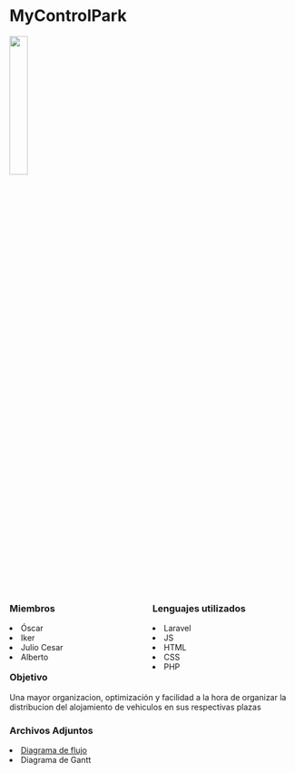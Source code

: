 <h1>MyControlPark</h1>
<img src="https://cdn.discordapp.com/attachments/1232377425753538630/1232385869181223054/logo.png?ex=663b1087&is=6639bf07&hm=5fb3b6108dd39195dfeacde3e65d98b614a01749bd7baf81cd6a62ac5909b1ed&" style="width: 25%;">
<div style="width: 100%;">
    <div style="width: 50%; float: left;">
        <h3>Miembros</h3>
        <li>Óscar</li>
        <li>Iker</li>
        <li>Julio Cesar</li>
        <li>Alberto</li>
    </div>
    <div style="width: 50%; float: left;">
        <h3>Lenguajes utilizados</h3>
            <li>Laravel</li>
            <li>JS</li>
            <li>HTML</li>
            <li>CSS</li>
            <li>PHP</li>
    </div>
</div>
<div>
    <h3>Objetivo</h3>
    <p>Una mayor organizacion, optimización y facilidad a la hora de organizar la distribucion del alojamiento de vehiculos en sus respectivas plazas</p>
</div>
<div>
    <h3>Archivos Adjuntos</h3>
    <li><a href="https://fje-my.sharepoint.com/:b:/g/personal/100006620_joan23_fje_edu1/ETgzvTdIQqZOiHgsr-06q_IBCbwr2FY7xqJCR5Uy1tQj1g?e=OgQZ7P">Diagrama de flujo</a></li>
    <li><a href"https://fje-my.sharepoint.com/:x:/g/personal/100006620_joan23_fje_edu1/EWtvKgsapxRPh6nO94-r3i4BM0to-zOQw42wHO64mejbUw?e=v4Lnhh">Diagrama de Gantt</a></li>
</div>
